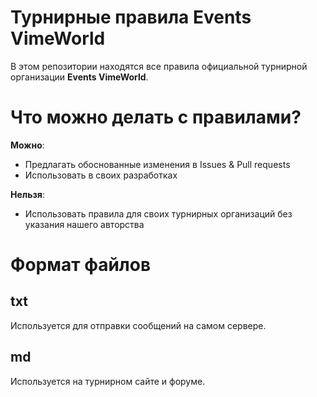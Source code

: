 # Турнирные правила Events VimeWorld
В этом репозитории находятся все правила официальной турнирной организации **Events VimeWorld**.  

# Что можно делать с правилами?
**Можно**:
- Предлагать обоснованные изменения в Issues & Pull requests
- Использовать в своих разработках

**Нельзя**:
- Использовать правила для своих турнирных организаций без указания нашего авторства

# Формат файлов
## txt
Используется для отправки сообщений на самом сервере.
## md
Используется на турнирном сайте и форуме.


